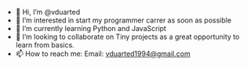 - 👋 Hi, I’m @vduarted
- 👀 I’m interested in start my programmer carrer as soon as possible
- 🌱 I’m currently learning Python and JavaScript
- 💞️ I’m looking to collaborate on Tiny projects as a great opportunity to learn from basics.
- 📫 How to reach me: Email: vduarted1994@gmail.com
